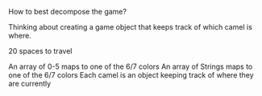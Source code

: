 

How to best decompose the game?

Thinking about creating a game object that keeps track of which camel is where.

20 spaces to travel

An array of 0-5 maps to one of the 6/7 colors
An array of Strings maps to one of the 6/7 colors
Each camel is an object keeping track of where they are currently


